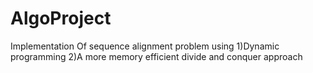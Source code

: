 # AlgoProject
Implementation Of sequence alignment problem using 
1)Dynamic programming 
2)A more memory efficient divide and conquer approach  
